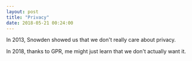 ```yaml
---
layout: post
title: "Privacy"
date: 2018-05-21 00:24:00
---
```


In 2013, Snowden showed us that we don't really care about privacy.

In 2018, thanks to GPR, me might just learn that we don't actually want it.
